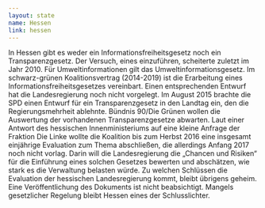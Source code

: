 ```yaml
---
layout: state
name: Hessen
link: hessen
---
```

In Hessen gibt es weder ein Informationsfreiheitsgesetz noch
ein Transparenzgesetz. Der Versuch, eines einzuführen, scheiterte
zuletzt im Jahr 2010. Für Umweltinformationen gilt das
Umweltinformationsgesetz. Im schwarz-grünen Koalitionsvertrag
(2014-2019) ist die Erarbeitung eines Informationsfreiheitsgesetzes
vereinbart. Einen entsprechenden Entwurf hat die
Landesregierung noch nicht vorgelegt. Im August 2015 brachte
die SPD einen Entwurf für ein Transparenzgesetz in den Landtag
ein, den die Regierungsmehrheit ablehnte. Bündnis 90/Die
Grünen wollen die Auswertung der vorhandenen Transparenzgesetze
abwarten.
Laut einer Antwort des hessischen Innenministeriums auf
eine kleine Anfrage der Fraktion Die Linke wollte die Koalition
bis zum Herbst 2016 eine insgesamt einjährige Evaluation
zum Thema abschließen, die allerdings Anfang 2017 noch nicht
vorlag. Darin will die Landesregierung die „Chancen und Risiken“
für die Einführung eines solchen Gesetzes bewerten und
abschätzen, wie stark es die Verwaltung belasten würde. Zu
welchen Schlüssen die Evaluation der hessischen Landesregierung
kommt, bleibt übrigens geheim. Eine Veröffentlichung des
Dokuments ist nicht beabsichtigt.
Mangels gesetzlicher Regelung bleibt Hessen eines der
Schlusslichter. 
